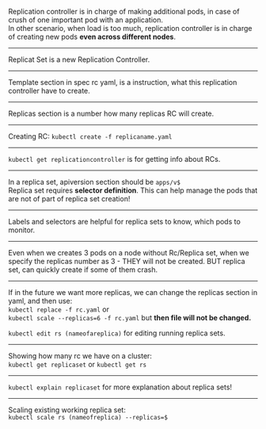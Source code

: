 Replication controller is in charge of making additional pods, in case of crush of one important pod with an application.\
In other scenario, when load is too much, replication controller is in charge of creating new pods **even across different nodes**.

-------
Replicat Set is a new Replication Controller.

-------
Template section in spec rc yaml, is a instruction, what this replication controller have to create.

-----

Replicas section is a number how many replicas RC will create.

--------
Creating RC:
`kubectl create -f replicaname.yaml`

-----
`kubectl get replicationcontroller` is for getting info about RCs.

--------
In a replica set, apiversion section should be `apps/v$`\
Replica set requires **selector definition**.
This can help manage the pods that are not of part of replica set creation!

---------

Labels and selectors are helpful for replica sets to know, which pods to monitor.

------
Even when we creates 3 pods on a node without Rc/Replica set, when we specify the replicas number as 3 - THEY will not be created. BUT replica set, can quickly create if some of them crash. 

---
If in the future we want more replicas, we can change the replicas section in yaml, and then use:\
`kubectl replace -f rc.yaml` or\
`kubectl scale --replicas=6 -f rc.yaml` but **then file will not be changed.**

`kubectl edit rs (nameofareplica)` for editing running replica sets.


----

Showing how many rc we have on a cluster:\
`kubectl get replicaset` or `kubectl get rs`

---------
`kubectl explain replicaset` for more explanation about replica sets!

-------
Scaling existing working replica set:\
`kubectl scale rs (nameofreplica) --replicas=$`

